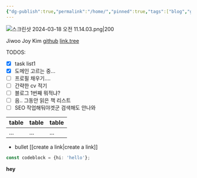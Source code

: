 ```yaml
---
{"dg-publish":true,"permalink":"/home/","pinned":true,"tags":["blog","gardenEntry","gardenEntry","gardenEntry"],"created":"2024-08-20","updated":"2024-08-20T23:17:00"}
---
```


![스크린샷 2024-03-18 오전 11.14.03.png|200](/img/user/%EC%8A%A4%ED%81%AC%EB%A6%B0%EC%83%B7%202024-03-18%20%EC%98%A4%EC%A0%84%2011.14.03.png)

Jiwoo Joy Kim
[github](https://github.com/zuzokim)
[link.tree](https://linktr.ee/zuzokim)

TODOS:
- [x] task list1
- [x] 도메인 고르는 중...
- [ ] 프로필 채우기....
- [ ] 간략한 cv 적기
- [ ] 블로그 1번째 뭐적냐?
- [ ] 음.. 그동안 읽은 책 리스트
- [ ] SEO 작업해둬야겟군 검색해도 안나와

| table | table | table |
| ----- | ----- | ----- |
| ...   | ...   | ...   |
- bullet
[[create a link\|create a link]]

```ts
const codeblock = {hi: 'hello'};
```
**hey**





